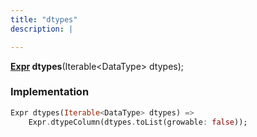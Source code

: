 ```yaml
---
title: "dtypes"
description: |

---
```

<span class="dart-code"><strong>[Expr] dtypes</strong>(<span class="nobr">Iterable\<DataType> dtypes</span>);</span>


### Implementation
```dart
Expr dtypes(Iterable<DataType> dtypes) =>
    Expr.dtypeColumn(dtypes.toList(growable: false));
```

[Expr]: /reference/classes/expr